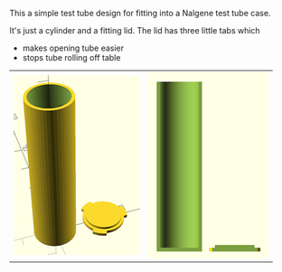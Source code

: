 This a simple test tube design for fitting into a Nalgene test tube case.

It's just a cylinder and a fitting lid. The lid has three little tabs which

* makes opening tube easier
* stops tube rolling off table

<table>
  <tr>
    <td><img src="images/perspective.png" /></td>
    <td><img src="images/side_ortho.png" /></td>
  </tr>
</table>

